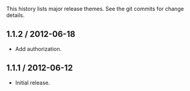 This history lists major release themes. See the git commits for change details.

1.1.2 / 2012-06-18
------------------
* Add authorization.

1.1.1 / 2012-06-12
------------------
* Initial release.

